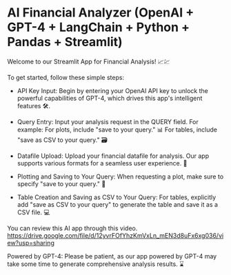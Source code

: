 # AI Financial Analyzer (OpenAI + GPT-4 + LangChain + Python + Pandas + Streamlit)

Welcome to our Streamlit App for Financial Analysis! 📈💹

To get started, follow these simple steps:<br/>

- API Key Input: Begin by entering your OpenAI API key to unlock the powerful capabilities of GPT-4, which drives this app's intelligent features 🛠️.

- Query Entry: Input your analysis request in the QUERY field. For example:
  For plots, include "save to your query." 📊
  For tables, include "save as CSV to your query." 🗃️
- Datafile Upload: Upload your financial datafile for analysis. Our app supports various formats for a seamless user experience. 📂

- Plotting and Saving to Your Query: When requesting a plot, make sure to specify "save to your query." 💾

- Table Creation and Saving as CSV to Your Query: For tables, explicitly add "save as CSV to your query" to generate the table and save it as a CSV file. 💻

You can review this AI app through this video.
https://drive.google.com/file/d/12yvrFOfYhzKmVxLn_mEN3d8uFx6xg036/view?usp=sharing

Powered by GPT-4: Please be patient, as our app powered by GPT-4 may take some time to generate comprehensive analysis results. ⌛

